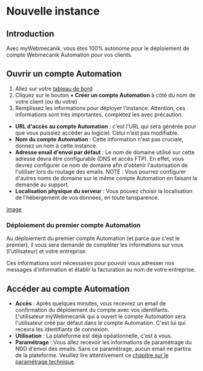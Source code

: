 # Nouvelle instance

## Introduction ##

Avec myWebmecanik, vous êtes 100% autonome pour le déploiement de compte Webmecanik Automation pour vos clients.

## Ouvrir un compte Automation ##

1. Allez sur votre [tableau de bord](https://my.webmecanik.com)
2. Cliquez sur le bouton **+ Créer un compte Automation** à côté du nom de votre client (ou du votre)
3. Remplissez les informations pour déployer l'instance. Attention, ces informations sont très importantes, complétez les avec précaution.
  * **URL d'accès au compte Automation** : c'est l'URL qui sera générée pour que vous puissiez accéder au logiciel. Celui n'est pas modifiable.
  * **Nom du compte Automation** : Cette information n'est pas cruciale, donnez un nom à cette instance.
  * **Adresse email d'envoi par défaut** : Le nom de domaine utilisé sur cette adresse devra être configurable (DNS et accès FTP). En effet, vous devrez configurer ce nom de domaine afin d'obtenir l'autorisation de l'utiliser lors du routage des emails. NOTE : Vous pourrez configurer d'autres noms de domaine sur le même compte Automation en faisant la demande au support.
  * **Localisation physique du serveur** : Vous pouvez choisir la localisation de l'hébergement de vos données, en toute tansparence.

[image](assets/new-instance.png)

### Déploiement du premier compte Automation ##

Au déploiement du premier compte Automation (et parce que c'est le premier), il vous sera demandé de compléter les informations sur vous (l'utilisateur) et votre entreprise.

Ces informations sont nécessaires pour pouvoir vous adresser nos messages d'information et établir la facturation au nom de votre entreprise.

## Accéder au compte Automation ##

* **Accès** : Après quelques minutes, vous recevrez un email de confirmation du déploiement du compte avec vos identifants. L'utilisateur myWebmecanik qui a ouvert le compte Automation sera l'utilisateur créé par défaut dans le compte Automation. C'est lui qui recevra les identifiants de connexion.
* **Utilisation** : La plateforme est déjà opéationnelle, c'est à vous.
* **Paramétrage** : Vous allez recevoir les informations de paramétrage du NDD d'envoi des emails. Sans ce paramétrage, aucun email ne partira de la plateforme. Veuillez lire attentivement ce [chapitre sur le paramétrage technique](instance-settings.md).
